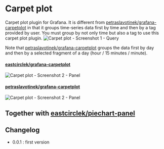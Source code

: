 # Carpet plot

Carpet plot plugin for Grafana. It is different from [petraslavotinek/grafana-carpetplot](https://github.com/petrslavotinek/grafana-carpetplot) in that it groups time-series data first by time and then by a tag provided by user. 
You must group by not only time but also a tag to use this carpet plot plugin.
![Carpet plot - Screenshot 1 - Query](https://raw.githubusercontent.com/eastcirclek/grafana-carpetplot/master/dist/src/img/screenshot1.png)

Note that [petraslavotinek/grafana-carpetplot](https://github.com/petrslavotinek/grafana-carpetplot) groups the data first by day and then by a selected fragment of a day (hour / 15 minutes / minute).

#### [eastcirclek/grafana-carpetplot](https://github.com/eastcirclek/grafana-carpetplot)

![Carpet plot - Screenshot 2 - Panel](https://raw.githubusercontent.com/petrslavotinek/grafana-carpetplot/master/dist/src/img/screenshot2.png)

#### [petraslavotinek/grafana-carpetplot](https://github.com/petrslavotinek/grafana-carpetplot) 

![Carpet plot - Screenshot 2 - Panel](https://raw.githubusercontent.com/petrslavotinek/grafana-carpetplot/master/dist/src/img/screenshot2.png)

## Together with [eastcirclek/piechart-panel](https://github.com/eastcirclek/piechart-panel)
 

## Changelog

* 0.0.1 : first version